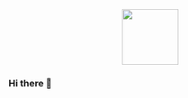 <div id="header" align="center">
  <img src="https://giphy.com/embed/LaVp0AyqR5bGsC5Cbm" width="100"/>
</div>


### Hi there 👋
<!--
**xzxolop/xzxolop** is a ✨ _special_ ✨ repository because its `README.md` (this file) appears on your GitHub profile.

Here are some ideas to get you started:

- 🔭 I’m currently working on ...
- 🌱 I’m currently learning ...
- 👯 I’m looking to collaborate on ...
- 🤔 I’m looking for help with ...
- 💬 Ask me about ...
- 📫 How to reach me: ...
- 😄 Pronouns: ...
- ⚡ Fun fact: ...
-->
